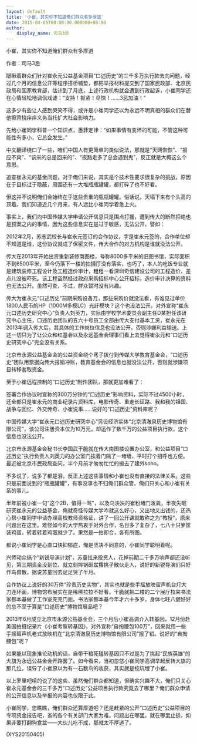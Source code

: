 ```yaml
---
layout: default
title: '小崔，其实你不知道俺们群众有多厚道'
date: 2015-04-05T00:00:00.000000+08:00
author:
    display_name: 司马3忌
---
```


小崔，其实你不知道俺们群众有多厚道

作者：司马3忌

眼瞅着群众们针对崔永元公益基金项目“口述历史”的三千多万执行款去向问题，经过几个月的信息公开等程序搭桥铺垫，都把举报材料提交到了国家民政部、北京民政局和国家教育部，估计到了月底，上述行政机构就会遭到行政起诉，小崔同学还在心情轻松地调侃戏谑：“支持！抓紧！尽快！……3忌加油！”

这多少有些让人感到哭笑不得，或许是小崔同学还以为永远不明真相的群众们在替他擦背挠痒痒义务当托扩大社会影响力。

先给小崔同学科普一个知识点，墨菲定律：“如果事情有变坏的可能，不管这种可能性有多小，它总会发生。”

中文翻译绕口了一些，咱们中国人有更简单的类似说法，那就是“天网恢恢”、“报应不爽”、“该来的总是回来的”、“夜路走多了总会遇到鬼”，反正就是大概这么个意思。

追查崔永元的基金问题，对于俺们来说，其实是个技术性要求很复杂的挑战，原因在于目标过于隐蔽，周围还有一大堆瓶瓶罐罐，都打碎了也不好看。

但这并不说明俺们会始终在乎这些贵重的瓶瓶罐罐。俗话说，天塌下来有个头高的顶着。我们知道近几个月来，有人远比小崔同学着急上火。

事实上，我们向中国传媒大学申请公开信息只是围点打援，遭到传大的断然拒绝也是预案之内的事情，因为这些信息实在是过于敏感，无法公开。譬如：

2012年2月，苏志武校长与崔永元签订的合作协议，字是崔永元签的，合作单位却不知道是谁，这份协议就成了保密文件，传大合作的对方机构是谁就没法公开。

传大在2013年开始出资重新装修南图楼，号称8000多平米的旧图书馆，实际面积不到6500平米，至今仍落下一楼的拍摄厅没有落实，也巧了，本人的吃饭专业就是建筑装修工程设计及工程造价审计，粗粗一看深圳奇信建设公司的工程造价，差点儿没被吓死。该工程虽然经过政府采购招标中心公开招标，造价审计决算的资料也无法公开。虽然可查，不过，群众暂时没有兴趣。

传大为崔永元“口述历史”前期采购设备万，那些采购价就没法看，有谁见过单价1800人民币的HP（1000M多模LC）光纤模块？这个也没法公开。对外宣称“崔永元口述历史研究中心”负责人刘英力，实际由学校学术委员会副主任D某担任该研究中心主任，口述历史团队的五六十号员工全部由传大支付基本工资，崔永元在2013年调入传大后，其具体的工作岗位信息也没法公开，否则涉嫌利益输送。上述一切只为了让公众和红基会以及永远基金会理事们看上去觉得崔永元和“口述历史研究中心”完全没有关系。

北京市永源公益基金会的公益资金绕个弯子拨付到传媒大学教育基金会，“口述历史”团队用票据向传大报销冲账，教育基金会的信息也就没法公开，否则就涉嫌项目转移套取资金。

至于小崔远程控制的“口述历史”制作团队，那就更加难看了：

签署合作协议时宣称的300万分钟的“口述历史”影响资料，实际不过4500小时，还全部只是崔永元的商业纪录片资料库，电影传奇、重走长征路、我和我的祖国、战争与回忆、外交传奇、小崔说事……说好的“口述历史”资料库呢？

中国传媒大学“崔永元口述历史研究中心”另设经济实体“北京清澈泉历史博物馆有限公司”，该公司注册资本仅为10万元，却运作了数千万的公益项目执行款，这个信息也没法公开。

北京市永源基金会秘书长李国武干脆就在传大南图楼设置办公室，和公益项目“口述历史”执行负责人刘英力的办公室门挨着门隔了一堵墙，平时打个招呼也方便。最近被北京市民政局查问，半个月前才匆匆忙忙的搬去了建外soho。

不多说了，说多了都是泪。反正上述这些事情和小崔也没有直接的法律关系。这些只是前面说到的“瓶瓶罐罐”，有事没事也不归俺们群众管。俺们只关心和小崔有关系的事儿。

半年前被小崔一句“这个2B，值得一骂”，以及乌泱泱的崔粉堵门泼粪，半夜失眠研究崔永元的公益基金，俺就奇怪传媒大学咋就这么好心，又出地又出钱的，还热心帮小崔同学申请办理高校教师资格证，讲了一回公开课就敢称之为“教授”，原来问题出在这里。难怪如今的大学热衷于对外合作，名目多了复杂了，七八十只箩筐装鸡蛋，转着转着鸡蛋就少了。果然是一拍即合，各有所图。

都说小崔同学是心直口快抑郁症，俺是坚决不同意的，小崔同学聪明着呢。

兴师动众搞个“新锐导演计划”，苏童拉来投资人，花掉前期二千多万响声都还没听见，第三期资金没到位，就立刻摔锅砸盆撂挑子散伙走人，说好的新锐导演们只好作鸟兽散，据说苏童回去足足哭了半月。

合作协议上说好的30万件“珍贵历史实物”，其实也就是些手摇放映留声机台灯大刀连环画，博物馆布展实在是稀稀拉拉不好看，干脆就把二楼的二个展厅拉来书法家都本基做了工作室充充门面。书法家都本基今年才六十多岁，身体七旺八健好好的总不至于算是“口述历史”博物馆展品吧？

2013年6月成立北京市永源公益基金会，三个月后小崔高调介入转基因，12月份赴美国拍摄纪录片《小崔考察转基因》，对外宣称“自掏腰包100万”，回来就用一些手摇留声机老式放映机在“北京清澈泉历史博物馆有限公司”报了销。说好的“自掏腰包”呢？

如果能以现象推论动机的话，自带干粮死磕转基因只不过是为了挑起“民族英雄”的大旗为永远公益金会开路罢了。如今看来，当初忽悠小崔同学高调举起反转大旗的那几位，误导了小崔原以为有一石数鸟的收获，其实就是挖坑埋了小崔。

以上罗里吧嗦的说了的这些，虽然俺们群众都知道，但确实兴趣不大，俺们只关心崔永元基金会的三千多万“口述历史”公益项目执行款究竟去了哪里？俺们群众申请的公开信息以及举报的内容也仅限于此。

小崔同学，您瞧瞧，俺们群众还算厚道吧？还是赶紧的公开“口述历史”公益项目的专项资金报告吧，省的各个有关部门大家为难，问题出在哪里，就在哪里止损，如果非要打翻狗食盆——大伙儿吃不成，那就太不厚道了。

(XYS20150405)

